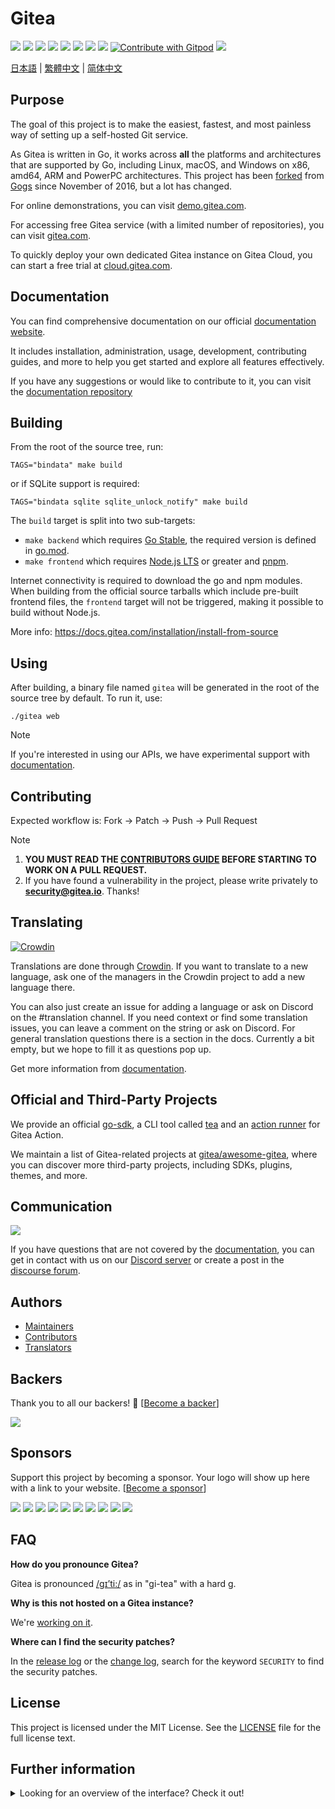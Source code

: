 # Gitea

[![](https://github.com/go-gitea/gitea/actions/workflows/release-nightly.yml/badge.svg?branch=main)](https://github.com/go-gitea/gitea/actions/workflows/release-nightly.yml?query=branch%3Amain "Release Nightly")
[![](https://img.shields.io/discord/322538954119184384.svg?logo=discord&logoColor=white&label=Discord&color=5865F2)](https://discord.gg/Gitea "Join the Discord chat at https://discord.gg/Gitea")
[![](https://goreportcard.com/badge/code.gitea.io/gitea)](https://goreportcard.com/report/code.gitea.io/gitea "Go Report Card")
[![](https://pkg.go.dev/badge/code.gitea.io/gitea?status.svg)](https://pkg.go.dev/code.gitea.io/gitea "GoDoc")
[![](https://img.shields.io/github/release/go-gitea/gitea.svg)](https://github.com/go-gitea/gitea/releases/latest "GitHub release")
[![](https://www.codetriage.com/go-gitea/gitea/badges/users.svg)](https://www.codetriage.com/go-gitea/gitea "Help Contribute to Open Source")
[![](https://opencollective.com/gitea/tiers/backers/badge.svg?label=backers&color=brightgreen)](https://opencollective.com/gitea "Become a backer/sponsor of gitea")
[![](https://img.shields.io/badge/License-MIT-blue.svg)](https://opensource.org/licenses/MIT "License: MIT")
[![Contribute with Gitpod](https://img.shields.io/badge/Contribute%20with-Gitpod-908a85?logo=gitpod&color=green)](https://gitpod.io/#https://github.com/go-gitea/gitea)
[![](https://badges.crowdin.net/gitea/localized.svg)](https://translate.gitea.com "Crowdin")

[日本語](./README.ja-jp.md) | [繁體中文](./README.zh-tw.md) | [简体中文](./README.zh-cn.md)

## Purpose

The goal of this project is to make the easiest, fastest, and most
painless way of setting up a self-hosted Git service.

As Gitea is written in Go, it works across **all** the platforms and
architectures that are supported by Go, including Linux, macOS, and
Windows on x86, amd64, ARM and PowerPC architectures.
This project has been
[forked](https://blog.gitea.com/welcome-to-gitea/) from
[Gogs](https://gogs.io) since November of 2016, but a lot has changed.

For online demonstrations, you can visit [demo.gitea.com](https://demo.gitea.com).

For accessing free Gitea service (with a limited number of repositories), you can visit [gitea.com](https://gitea.com/user/login).

To quickly deploy your own dedicated Gitea instance on Gitea Cloud, you can start a free trial at [cloud.gitea.com](https://cloud.gitea.com).

## Documentation

You can find comprehensive documentation on our official [documentation website](https://docs.gitea.com/).

It includes installation, administration, usage, development, contributing guides, and more to help you get started and explore all features effectively.

If you have any suggestions or would like to contribute to it, you can visit the [documentation repository](https://gitea.com/gitea/docs)

## Building

From the root of the source tree, run:

    TAGS="bindata" make build

or if SQLite support is required:

    TAGS="bindata sqlite sqlite_unlock_notify" make build

The `build` target is split into two sub-targets:

- `make backend` which requires [Go Stable](https://go.dev/dl/), the required version is defined in [go.mod](/go.mod).
- `make frontend` which requires [Node.js LTS](https://nodejs.org/en/download/) or greater and [pnpm](https://pnpm.io/installation).

Internet connectivity is required to download the go and npm modules. When building from the official source tarballs which include pre-built frontend files, the `frontend` target will not be triggered, making it possible to build without Node.js.

More info: https://docs.gitea.com/installation/install-from-source

## Using

After building, a binary file named `gitea` will be generated in the root of the source tree by default. To run it, use:

    ./gitea web

> [!NOTE]
> If you're interested in using our APIs, we have experimental support with [documentation](https://docs.gitea.com/api).

## Contributing

Expected workflow is: Fork -> Patch -> Push -> Pull Request

> [!NOTE]
>
> 1. **YOU MUST READ THE [CONTRIBUTORS GUIDE](CONTRIBUTING.md) BEFORE STARTING TO WORK ON A PULL REQUEST.**
> 2. If you have found a vulnerability in the project, please write privately to **security@gitea.io**. Thanks!

## Translating

[![Crowdin](https://badges.crowdin.net/gitea/localized.svg)](https://translate.gitea.com)

Translations are done through [Crowdin](https://translate.gitea.com). If you want to translate to a new language, ask one of the managers in the Crowdin project to add a new language there.

You can also just create an issue for adding a language or ask on Discord on the #translation channel. If you need context or find some translation issues, you can leave a comment on the string or ask on Discord. For general translation questions there is a section in the docs. Currently a bit empty, but we hope to fill it as questions pop up.

Get more information from [documentation](https://docs.gitea.com/contributing/localization).

## Official and Third-Party Projects

We provide an official [go-sdk](https://gitea.com/gitea/go-sdk), a CLI tool called [tea](https://gitea.com/gitea/tea) and an [action runner](https://gitea.com/gitea/act_runner) for Gitea Action.

We maintain a list of Gitea-related projects at [gitea/awesome-gitea](https://gitea.com/gitea/awesome-gitea), where you can discover more third-party projects, including SDKs, plugins, themes, and more.

## Communication

[![](https://img.shields.io/discord/322538954119184384.svg?logo=discord&logoColor=white&label=Discord&color=5865F2)](https://discord.gg/Gitea "Join the Discord chat at https://discord.gg/Gitea")

If you have questions that are not covered by the [documentation](https://docs.gitea.com/), you can get in contact with us on our [Discord server](https://discord.gg/Gitea) or create a post in the [discourse forum](https://forum.gitea.com/).

## Authors

- [Maintainers](https://github.com/orgs/go-gitea/people)
- [Contributors](https://github.com/go-gitea/gitea/graphs/contributors)
- [Translators](options/locale/TRANSLATORS)

## Backers

Thank you to all our backers! 🙏 [[Become a backer](https://opencollective.com/gitea#backer)]

<a href="https://opencollective.com/gitea#backers" target="_blank"><img src="https://opencollective.com/gitea/backers.svg?width=890"></a>

## Sponsors

Support this project by becoming a sponsor. Your logo will show up here with a link to your website. [[Become a sponsor](https://opencollective.com/gitea#sponsor)]

<a href="https://opencollective.com/gitea/sponsor/0/website" target="_blank"><img src="https://opencollective.com/gitea/sponsor/0/avatar.svg"></a>
<a href="https://opencollective.com/gitea/sponsor/1/website" target="_blank"><img src="https://opencollective.com/gitea/sponsor/1/avatar.svg"></a>
<a href="https://opencollective.com/gitea/sponsor/2/website" target="_blank"><img src="https://opencollective.com/gitea/sponsor/2/avatar.svg"></a>
<a href="https://opencollective.com/gitea/sponsor/3/website" target="_blank"><img src="https://opencollective.com/gitea/sponsor/3/avatar.svg"></a>
<a href="https://opencollective.com/gitea/sponsor/4/website" target="_blank"><img src="https://opencollective.com/gitea/sponsor/4/avatar.svg"></a>
<a href="https://opencollective.com/gitea/sponsor/5/website" target="_blank"><img src="https://opencollective.com/gitea/sponsor/5/avatar.svg"></a>
<a href="https://opencollective.com/gitea/sponsor/6/website" target="_blank"><img src="https://opencollective.com/gitea/sponsor/6/avatar.svg"></a>
<a href="https://opencollective.com/gitea/sponsor/7/website" target="_blank"><img src="https://opencollective.com/gitea/sponsor/7/avatar.svg"></a>
<a href="https://opencollective.com/gitea/sponsor/8/website" target="_blank"><img src="https://opencollective.com/gitea/sponsor/8/avatar.svg"></a>
<a href="https://opencollective.com/gitea/sponsor/9/website" target="_blank"><img src="https://opencollective.com/gitea/sponsor/9/avatar.svg"></a>

## FAQ

**How do you pronounce Gitea?**

Gitea is pronounced [/ɡɪ’ti:/](https://youtu.be/EM71-2uDAoY) as in "gi-tea" with a hard g.

**Why is this not hosted on a Gitea instance?**

We're [working on it](https://github.com/go-gitea/gitea/issues/1029).

**Where can I find the security patches?**

In the [release log](https://github.com/go-gitea/gitea/releases) or the [change log](https://github.com/go-gitea/gitea/blob/main/CHANGELOG.md), search for the keyword `SECURITY` to find the security patches.

## License

This project is licensed under the MIT License.
See the [LICENSE](https://github.com/go-gitea/gitea/blob/main/LICENSE) file
for the full license text.

## Further information

<details>
<summary>Looking for an overview of the interface? Check it out!</summary>

### Login/Register Page

![Login](https://dl.gitea.com/screenshots/login.png)
![Register](https://dl.gitea.com/screenshots/register.png)

### User Dashboard

![Home](https://dl.gitea.com/screenshots/home.png)
![Issues](https://dl.gitea.com/screenshots/issues.png)
![Pull Requests](https://dl.gitea.com/screenshots/pull_requests.png)
![Milestones](https://dl.gitea.com/screenshots/milestones.png)

### User Profile

![Profile](https://dl.gitea.com/screenshots/user_profile.png)

### Explore

![Repos](https://dl.gitea.com/screenshots/explore_repos.png)
![Users](https://dl.gitea.com/screenshots/explore_users.png)
![Orgs](https://dl.gitea.com/screenshots/explore_orgs.png)

### Repository

![Home](https://dl.gitea.com/screenshots/repo_home.png)
![Commits](https://dl.gitea.com/screenshots/repo_commits.png)
![Branches](https://dl.gitea.com/screenshots/repo_branches.png)
![Labels](https://dl.gitea.com/screenshots/repo_labels.png)
![Milestones](https://dl.gitea.com/screenshots/repo_milestones.png)
![Releases](https://dl.gitea.com/screenshots/repo_releases.png)
![Tags](https://dl.gitea.com/screenshots/repo_tags.png)

#### Repository Issue

![List](https://dl.gitea.com/screenshots/repo_issues.png)
![Issue](https://dl.gitea.com/screenshots/repo_issue.png)

#### Repository Pull Requests

![List](https://dl.gitea.com/screenshots/repo_pull_requests.png)
![Pull Request](https://dl.gitea.com/screenshots/repo_pull_request.png)
![File](https://dl.gitea.com/screenshots/repo_pull_request_file.png)
![Commits](https://dl.gitea.com/screenshots/repo_pull_request_commits.png)

#### Repository Actions

![List](https://dl.gitea.com/screenshots/repo_actions.png)
![Details](https://dl.gitea.com/screenshots/repo_actions_run.png)

#### Repository Activity

![Activity](https://dl.gitea.com/screenshots/repo_activity.png)
![Contributors](https://dl.gitea.com/screenshots/repo_contributors.png)
![Code Frequency](https://dl.gitea.com/screenshots/repo_code_frequency.png)
![Recent Commits](https://dl.gitea.com/screenshots/repo_recent_commits.png)

### Organization

![Home](https://dl.gitea.com/screenshots/org_home.png)

</details>

